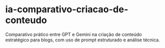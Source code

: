 # ia-comparativo-criacao-de-conteudo
 Comparativo prático entre GPT e Gemini na criação de conteúdo estratégico para blogs, com uso de prompt estruturado e análise técnica.
